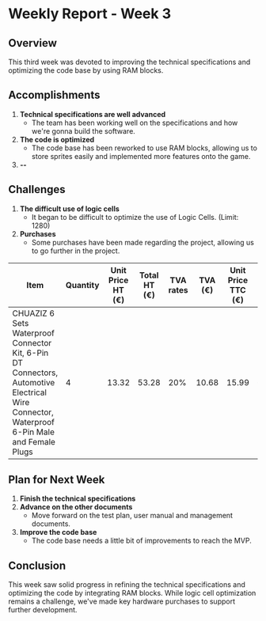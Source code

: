 # Weekly Report - Week 3

## Overview

This third week was devoted to improving the technical specifications and optimizing the code base by using RAM blocks.

## Accomplishments

1. **Technical specifications are well advanced**
    - The team has been working well on the specifications and how we're gonna build the software.
2. **The code is optimized**
    - The code base has been reworked to use RAM blocks, allowing us to store sprites easily and implemented more features onto the game.
3. **--**

## Challenges

1. **The difficult use of logic cells**
    - It began to be difficult to optimize the use of Logic Cells. (Limit: 1280)
2. **Purchases**
    - Some purchases have been made regarding the project, allowing us to go further in the project.

| Item | Quantity | Unit Price HT (€) | **Total HT (€)** | TVA rates | TVA (€) | Unit Price TTC (€) | **Total TTC (€)** |
|--------|----------|----------------|-----------|-----------|-----------|-----------|-----------|
| CHUAZIZ 6 Sets Waterproof Connector Kit, 6-Pin DT Connectors, Automotive Electrical Wire Connector, Waterproof 6-Pin Male and Female Plugs | 4 | 13.32 | 53.28 | 20% | 10.68 | 15.99 | 63.96 |

## Plan for Next Week

1. **Finish the technical specifications**
2. **Advance on the other documents**
    - Move forward on the test plan, user manual and management documents.
3. **Improve the code base**
    - The code base needs a little bit of improvements to reach the MVP.

## Conclusion

This week saw solid progress in refining the technical specifications and optimizing the code by integrating RAM blocks. While logic cell optimization remains a challenge, we've made key hardware purchases to support further development.

